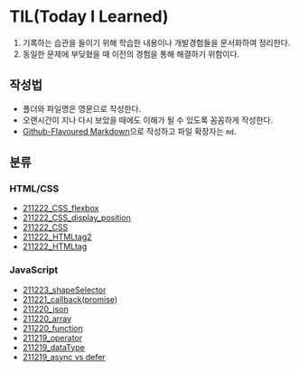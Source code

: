 # TIL(Today I Learned)

1. 기록하는 습관을 들이기 위해 학습한 내용이나 개발경험들을 문서화하여 정리한다.
2. 동일한 문제에 부딪혔을 때 이전의 경험을 통해 해결하기 위함이다.

## 작성법

- 폴더와 파일명은 영문으로 작성한다.
- 오랜시간이 지나 다시 보았을 때에도 이해가 될 수 있도록 꼼꼼하게 작성한다.
- [Github-Flavoured Markdown](https://guides.github.com/features/mastering-markdown/)으로 작성하고 파일 확장자는 `md`.

## 분류

### HTML/CSS

- [211222_CSS_flexbox](https://github.com/hasunghwa/TIL/blob/main/HTML_CSS/211222_CSS_flexbox.md)
- [211222_CSS_display_position](https://github.com/hasunghwa/TIL/blob/main/HTML_CSS/211222_CSS_display_position.md)
- [211222_CSS](https://github.com/hasunghwa/TIL/blob/main/HTML_CSS/211222_CSS.md)
- [211222_HTMLtag2](https://github.com/hasunghwa/TIL/blob/main/HTML_CSS/211222_HTMLtag2.md)
- [211222_HTMLtag](https://github.com/hasunghwa/TIL/blob/main/HTML_CSS/211222_HTMLtag.md)

### JavaScript

- [211223_shapeSelector](https://github.com/hasunghwa/TIL/blob/main/JavaScript/211223_shapeSelector.md)
- [211221_callback(promise)](<https://github.com/hasunghwa/TIL/blob/main/JavaScript/211221_callback(promise).md>)
- [211220_json](https://github.com/hasunghwa/TIL/blob/main/JavaScript/211220_json.md)
- [211220_array](https://github.com/hasunghwa/TIL/blob/main/JavaScript/211220_array.md)
- [211220_function](https://github.com/hasunghwa/TIL/blob/main/JavaScript/211220_function.md)
- [211219_operator](https://github.com/hasunghwa/TIL/blob/main/JavaScript/211219_operator.md)
- [211219_dataType](https://github.com/hasunghwa/TIL/blob/main/JavaScript/211219_dataType.md)
- [211219_async vs defer](https://github.com/hasunghwa/TIL/blob/main/JavaScript/211219_async%20vs%20defer.md)
